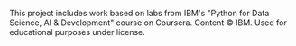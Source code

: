 This project includes work based on labs from IBM's "Python for Data Science, AI & Development" course on Coursera. Content © IBM. Used for educational purposes under license.
